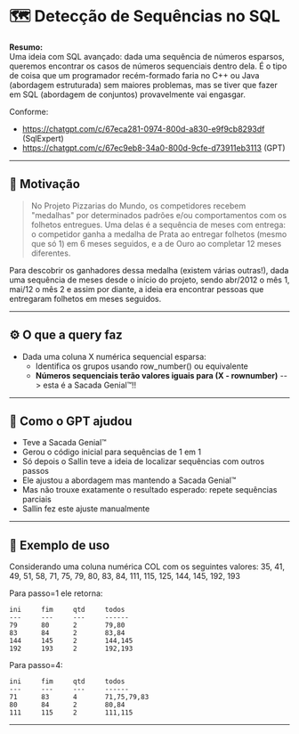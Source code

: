 

# 🗺️ Detecção de Sequências no SQL

**Resumo:**  
Uma ideia com SQL avançado: dada uma sequência de números esparsos, queremos encontrar os casos de números sequenciais dentro dela. É o tipo de coisa que um programador recém-formado faria no C++ ou Java (abordagem estruturada) sem maiores problemas, mas se tiver que fazer em SQL (abordagem de conjuntos) provavelmente vai engasgar.

Conforme:
- https://chatgpt.com/c/67eca281-0974-800d-a830-e9f9cb8293df (SqlExpert)
- https://chatgpt.com/c/67ec9eb8-34a0-800d-9cfe-d73911eb3113 (GPT)

---

## 🧠 Motivação

> No Projeto Pizzarias do Mundo, os competidores recebem "medalhas" por determinados padrões e/ou comportamentos com os folhetos entregues. Uma delas é a sequência de meses com entrega: o competidor ganha a medalha de Prata ao entregar folhetos (mesmo que só 1) em 6 meses seguidos, e a de Ouro ao completar 12 meses diferentes.

Para descobrir os ganhadores dessa medalha (existem várias outras!), dada uma sequência de meses desde o início do projeto, sendo abr/2012 o mês 1, mai/12 o mês 2 e assim por diante, a ideia era encontrar pessoas que entregaram folhetos em meses seguidos.

---

## ⚙️ O que a query faz

- Dada uma coluna X numérica sequencial esparsa:
	- Identifica os grupos usando row_number() ou equivalente
	- **Números sequenciais terão valores iguais para (X - rownumber)** --> esta é a Sacada Genial™!!

---

## 🤖 Como o GPT ajudou

- Teve a Sacada Genial™
- Gerou o código inicial para sequências de 1 em 1
- Só depois o Sallin teve a ideia de localizar sequências com outros passos
- Ele ajustou a abordagem mas mantendo a Sacada Genial™
- Mas não trouxe exatamente o resultado esperado: repete sequências parciais
- Sallin fez este ajuste manualmente


---

## 🧪 Exemplo de uso

Considerando uma coluna numérica COL com os seguintes valores:
35, 41, 49, 51, 58, 71, 75, 79, 80, 83, 84, 111, 115, 125, 144, 145, 192, 193

Para passo=1 ele retorna:
```
ini		fim		qtd		todos
---		---		---		------
79		80		2		79,80
83		84		2		83,84
144		145		2		144,145
192		193		2		192,193
```

Para passo=4:
```
ini		fim		qtd		todos
---		---		---		------
71		83		4		71,75,79,83
80		84		2		80,84
111		115		2		111,115
```

---
